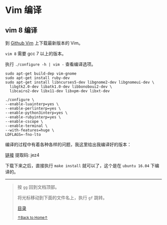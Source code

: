 # Vim 编译

## vim 8 编译

到 [Github Vim](https://github.com/vim/vim) 上下载最新版本的 Vim。

`vim 8` 需要 gcc 7 以上的版本。

执行 `./configure -h | vim -` 查看编译选项。

```
sudo apt-get build-dep vim-gnome
sudo apt-get install ruby-dev
sudo apt-get install libncurses5-dev libgnome2-dev libgnomeui-dev \
  libgtk2.0-dev libatk1.0-dev libbonoboui2-dev \
  libcairo2-dev libx11-dev libxpm-dev libxt-dev
```

```
./configure \
--enable-luainterp=yes \
--enable-perlinterp=yes \
--enable-python3interp=yes \
--enable-rubyinterp=yes \
--enable-cscope \
--enable-terminal \
--with-features=huge \
LDFLAGS=-fno-lto
```

编译的过程中有着各种各样的问题，我这里给出我编译好的版本：

[链接](https://pan.baidu.com/s/1RNzhsRmLowCOoT9mR1SZZg) 提取码: jez4

下载下来之后，直接执行 `make install` 就可以了，这个是在 `ubuntu 16.04` 下编译的。

* * *

> 按 `gg` 回到文档顶部。
>
> 将光标移动到下面的文件名上，执行 `gf` 跳转。
>
> [目录](README.md)
>
> <a href='https://github.com/MDGSF/MyVim'><small>↑Back to Home↑</small></a>

